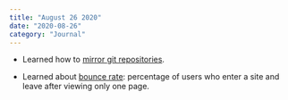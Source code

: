 ```yaml
---
title: "August 26 2020"
date: "2020-08-26"
category: "Journal"
---
```


- Learned how to [mirror git repositories](https://docs.gitlab.com/ee/user/project/repository/repository_mirroring.html).

- Learned about [bounce rate](https://en.wikipedia.org/wiki/Bounce_rate): percentage of users who enter a site and leave after viewing only one page.
